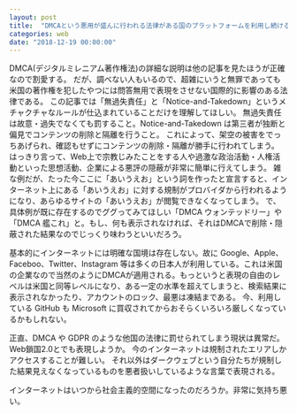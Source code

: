```yaml
---
layout: post
title:  "DMCAという悪用が盛んに行われる法律がある国のプラットフォームを利用し続ける日本人"
categories: web
date: "2018-12-19 00:00:00"
---
```


DMCA(デジタルミレニアム著作権法)の詳細な説明は他の記事を見たほうが正確なので割愛する。
だが、調べない人もいるので、超雑にいうと無罪であっても米国の著作権を犯したやつには問答無用で表現をさせない国際的に影響のある法律である。
この記事では「無過失責任」と「Notice-and-Takedown」というメチャクチャなルールが仕込まれていることだけを理解してほしい。
無過失責任は故意・過失でなくても罰すること。Notice-and-Takedown は第三者が独断と偏見でコンテンツの削除と隔離を行うこと。
これによって、架空の被害をでっちあげられ、確認もせずにコンテンツの削除・隔離が勝手に行われてしまう。
はっきり言って、Web上で宗教じみたことをする人や過激な政治活動・人権活動といった思想活動、企業による悪評の隠蔽が非常に簡単に行えてしまう。
雑な例だが、たった今ここに「あいうえお」という詞を作ったと宣言すると、インターネット上にある「あいうえお」に対する規制がプロバイダから行われるようになり、あらゆるサイトの「あいうえお」が閲覧できなくなってしまう。
で、具体例が既に存在するのでググってみてほしい「DMCA ウォンテッドリー」や「DMCA 艦これ」と。もし、何も表示されなければ、それはDMCAで削除・隠蔽された結果なのでじっくり味わうといいだろう。

基本的にインターネットには明確な国境は存在しない。故に Google、Apple、Faceboo、Twitter、Instagram 等は多くの日本人が利用している。これは米国の企業なので当然のようにDMCAが適用される。もっというと表現の自由のレベルは米国と同等レベルになり、ある一定の水準を超えてしまうと、検索結果に表示されなかったり、アカウントのロック、最悪は凍結まである。
今、利用している GitHub も Microsoft に買収されてからおそらくいろいろ厳しくなっているかもしれない。

正直、DMCA や GDPR のような他国の法律に罰せられてしまう現状は異常だ。
Web鎖国2.0とでも表現しようか。
今のインターネットは規制されたエリアしかアクセスすることが難しい。
それ以外はダークウェブという自分たちが規制した結果見えなくなっているものを悪者扱いしているような言葉で表現される。

インターネットはいつから社会主義的空間になったのだろうか。非常に気持ち悪い。
